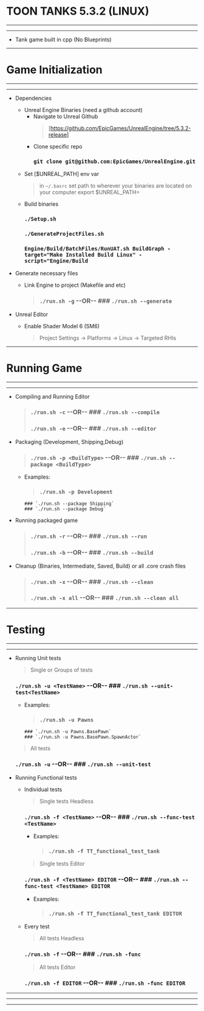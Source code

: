 # TOON TANKS 5.3.2 (LINUX)
-----------------------------------------------------------------------------------------
---
* Tank game built in cpp (No Blueprints)


-----------------------------------------------------------------------------------------
# Game Initialization
-----------------------------------------------------------------------------------------
---
* Dependencies
    - Unreal Engine Binaries (need a github account)
        - Navigate to Unreal Github
            > [https://github.com/EpicGames/UnrealEngine/tree/5.3.2-release]
        - Clone specific repo
            ### `git clone git@github.com:EpicGames/UnrealEngine.git`
    - Set [$UNREAL_PATH] env var
        > in `~/.basrc` set path to wherever your binaries are located on your computer
        > export $UNREAL_PATH=<path-to-your-binaries>
    - Build binaries
        ### `./Setup.sh`
        ### `./GenerateProjectFiles.sh`
        ### `Engine/Build/BatchFiles/RunUAT.sh BuildGraph -target="Make Installed Build Linux" -script="Engine/Build`
* Generate necessary files
    - Link Engine to project (Makefile and etc)
        > ### `./run.sh -g`          --OR--       ### `./run.sh --generate`

* Unreal Editor
    - Enable Shader Model 6 (SM6)
        > Project Settings -> Platforms -> Linux -> Targeted RHIs


-----------------------------------------------------------------------------------------
# Running Game
-----------------------------------------------------------------------------------------
---
- Compiling and Running Editor
    > ### `./run.sh -c`              --OR--       ### `./run.sh --compile`
    > ### `./run.sh -e`              --OR--       ### `./run.sh --editor`
- Packaging (Development, Shipping,Debug)
    > ### `./run.sh -p <BuildType>`  --OR--       ### `./run.sh --package <BuildType>`
    - Examples:
        > ### `./run.sh -p Development`    
          ### `./run.sh --package Shipping`    
          ### `./run.sh --package Debug`  
- Running packaged game
    > ### `./run.sh -r`              --OR--       ### `./run.sh --run`
    > ### `./run.sh -b`              --OR--       ### `./run.sh --build`
- Cleanup (Binaries, Intermediate, Saved, Build) or all .core crash files
    > ### `./run.sh -x`              --OR--       ### `./run.sh --clean`
    > ### `./run.sh -x all`          --OR--       ### `./run.sh --clean all`


-----------------------------------------------------------------------------------------
# Testing
-----------------------------------------------------------------------------------------
---
- Running Unit tests
    > Single or Groups of tests
    ### `./run.sh -u <TestName>`            --OR--       ### `./run.sh --unit-test<TestName>`
    - Examples:
        > ### `./run.sh -u Pawns`  
          ### `./run.sh -u Pawns.BasePawn`  
          ### `./run.sh -u Pawns.BasePawn.SpawnActor`
    > All tests
    ### `./run.sh -u`                       --OR--       ### `./run.sh --unit-test`

- Running Functional tests
    - Individual tests
        > Single tests Headless
        ### `./run.sh -f <TestName>`        --OR--       ### `./run.sh --func-test <TestName>`
        - Examples:
            > ### `./run.sh -f TT_functional_test_tank`
        > Single tests Editor
        ### `./run.sh -f <TestName> EDITOR` --OR--       ### `./run.sh --func-test <TestName> EDITOR`
        - Examples:
            > ### `./run.sh -f TT_functional_test_tank EDITOR`
    - Every test
        > All tests Headless
        ### `./run.sh -f`                   --OR--       ### `./run.sh -func`
        > All tests Editor
        ### `./run.sh -f EDITOR`            --OR--       ### `./run.sh -func EDITOR`



-----------------------------------------------------------------------------------------
-----------------------------------------------------------------------------------------
-----------------------------------------------------------------------------------------
